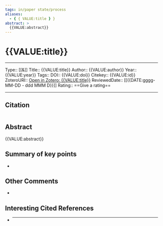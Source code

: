 ```yaml
---
tags: in/paper state/process
aliases:
  - { { VALUE:title } }
abstract: >
  {{VALUE:abstract}}
---
```


# {{VALUE:title}}

---

Type:: [[&]]
Title:: {{VALUE:title}}
Author:: {{VALUE:author}}
Year:: {{VALUE:year}}
Tags::
DOI:: {{VALUE:doi}}
Citekey:: {{VALUE:id}}
ZoteroURI:: [Open in Zotero: {{VALUE:title}}]({{VALUE:zoteroSelectURI}})
ReviewedDate:: [[{{DATE:gggg-MM-DD - ddd MMM D}}]]
Rating:: ==Give a rating==

---

## Citation

```latex

```

## Abstract

{{VALUE:abstract}}

## Summary of key points

-

## Other Comments

-

## Interesting Cited References

- ***

